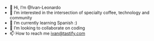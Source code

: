 - 👋 Hi, I’m @Ivan-Leonardo
- 👀 I’m interested in the intersection of specialty coffee, technology and community
- 🌱 I’m currently learning Spanish :)
- 💞️ I’m looking to collaborate on coding
- 📫 How to reach me ivan@tastify.com


